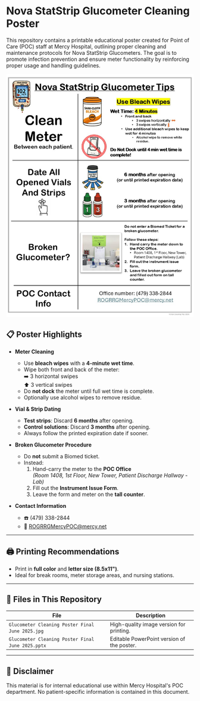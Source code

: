 # Nova StatStrip Glucometer Cleaning Poster

This repository contains a printable educational poster created for Point of Care (POC) staff at Mercy Hospital, outlining proper cleaning and maintenance protocols for Nova StatStrip Glucometers. The goal is to promote infection prevention and ensure meter functionality by reinforcing proper usage and handling guidelines.

![Glucometer Poster](Glucometer%20Cleaning%20Poster%20Final%20June%202025.jpg)

## 📋 Poster Highlights

- **Meter Cleaning**
  - Use **bleach wipes** with a **4-minute wet time**.
  - Wipe both front and back of the meter:  
    ➡️ 3 horizontal swipes  
    ⬆️ 3 vertical swipes
  - Do **not dock** the meter until full wet time is complete.
  - Optionally use alcohol wipes to remove residue.

- **Vial & Strip Dating**
  - **Test strips**: Discard **6 months** after opening.
  - **Control solutions**: Discard **3 months** after opening.
  - Always follow the printed expiration date if sooner.

- **Broken Glucometer Procedure**
  - Do **not** submit a Biomed ticket.
  - Instead:
    1. Hand-carry the meter to the **POC Office**  
       *(Room 1408, 1st Floor, New Tower, Patient Discharge Hallway - Lab)*
    2. Fill out the **Instrument Issue Form**.
    3. Leave the form and meter on the **tall counter**.

- **Contact Information**
  - ☎️ (479) 338-2844  
  - 📧 [ROGRRGMercyPOC@mercy.net](mailto:ROGRRGMercyPOC@mercy.net)

---

## 🖨️ Printing Recommendations

- Print in **full color** and **letter size (8.5x11")**.
- Ideal for break rooms, meter storage areas, and nursing stations.

---

## 📁 Files in This Repository

| File | Description |
|------|-------------|
| `Glucometer Cleaning Poster Final June 2025.jpg` | High-quality image version for printing. |
| `Glucometer Cleaning Poster Final June 2025.pptx` | Editable PowerPoint version of the poster. |

---

## 🛑 Disclaimer

This material is for internal educational use within Mercy Hospital's POC department. No patient-specific information is contained in this document.


